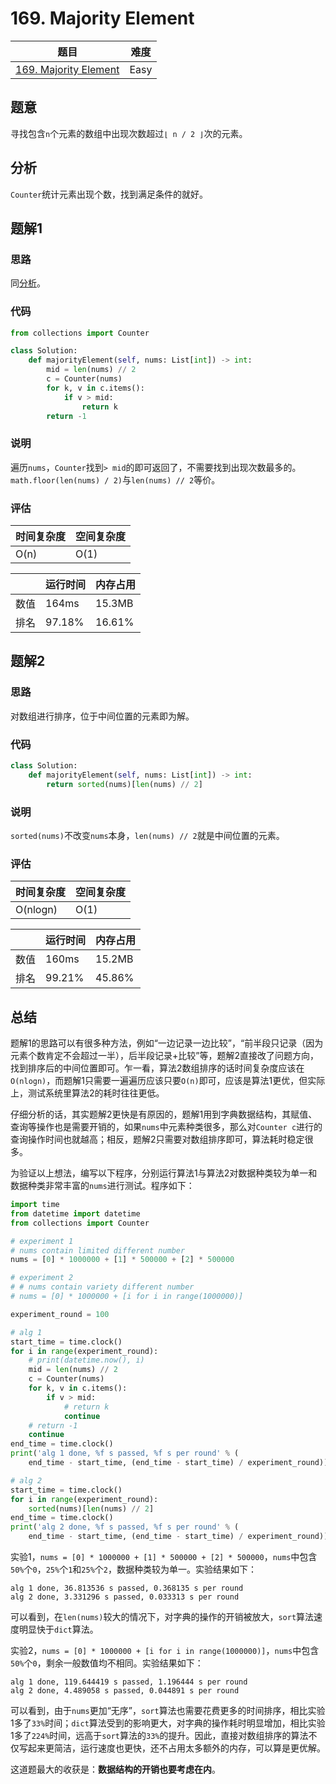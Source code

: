 # 169. Majority Element

| 题目 | 难度 |
| ---- | ---- |
| [169. Majority Element](https://leetcode.com/problems/majority-element/) | Easy |

## 题意

寻找包含`n`个元素的数组中出现次数超过`⌊ n / 2 ⌋`次的元素。

## 分析

`Counter`统计元素出现个数，找到满足条件的就好。

## 题解1

### 思路

同[分析](##分析)。

### 代码

```python
from collections import Counter

class Solution:
    def majorityElement(self, nums: List[int]) -> int:
        mid = len(nums) // 2
        c = Counter(nums)
        for k, v in c.items():
            if v > mid:
                return k
        return -1
```

### 说明

遍历`nums`，`Counter`找到`> mid`的即可返回了，不需要找到出现次数最多的。`math.floor(len(nums) / 2)`与`len(nums) // 2`等价。

### 评估

| 时间复杂度 | 空间复杂度 |
| ---- | ---- |
| O(n) | O(1) |

| | 运行时间 | 内存占用 |
| ---- | ---- | ---- |
| 数值 | 164ms | 15.3MB |
| 排名 | 97.18% | 16.61% |

## 题解2

### 思路

对数组进行排序，位于中间位置的元素即为解。

### 代码

```python
class Solution:
    def majorityElement(self, nums: List[int]) -> int:
        return sorted(nums)[len(nums) // 2]
```

### 说明

`sorted(nums)`不改变`nums`本身，`len(nums) // 2`就是中间位置的元素。

### 评估

| 时间复杂度 | 空间复杂度 |
| ---- | ---- |
| O(nlogn) | O(1) |

| | 运行时间 | 内存占用 |
| ---- | ---- | ---- |
| 数值 | 160ms | 15.2MB |
| 排名 | 99.21% | 45.86% |

## 总结

题解1的思路可以有很多种方法，例如“一边记录一边比较”，“前半段只记录（因为元素个数肯定不会超过一半），后半段记录+比较”等，题解2直接改了问题方向，找到排序后的中间位置即可。乍一看，算法2数组排序的话时间复杂度应该在`O(nlogn)`，而题解1只需要一遍遍历应该只要`O(n)`即可，应该是算法1更优，但实际上，测试系统里算法2的耗时往往更低。

仔细分析的话，其实题解2更快是有原因的，题解1用到字典数据结构，其赋值、查询等操作也是需要开销的，如果`nums`中元素种类很多，那么对`Counter c`进行的查询操作时间也就越高；相反，题解2只需要对数组排序即可，算法耗时稳定很多。

为验证以上想法，编写以下程序，分别运行算法1与算法2对数据种类较为单一和数据种类非常丰富的`nums`进行测试。程序如下：

```python
import time
from datetime import datetime
from collections import Counter

# experiment 1
# nums contain limited different number
nums = [0] * 1000000 + [1] * 500000 + [2] * 500000

# experiment 2
# # nums contain variety different number
# nums = [0] * 1000000 + [i for i in range(1000000)]

experiment_round = 100

# alg 1
start_time = time.clock()
for i in range(experiment_round):
    # print(datetime.now(), i)
    mid = len(nums) // 2
    c = Counter(nums)
    for k, v in c.items():
        if v > mid:
            # return k
            continue
    # return -1
    continue
end_time = time.clock()
print('alg 1 done, %f s passed, %f s per round' % (
    end_time - start_time, (end_time - start_time) / experiment_round))

# alg 2
start_time = time.clock()
for i in range(experiment_round):
    sorted(nums)[len(nums) // 2]
end_time = time.clock()
print('alg 2 done, %f s passed, %f s per round' % (
    end_time - start_time, (end_time - start_time) / experiment_round))
```

实验1，`nums = [0] * 1000000 + [1] * 500000 + [2] * 500000`，`nums`中包含`50%`个`0`，`25%`个`1`和`25%`个`2`，数据种类较为单一。实验结果如下：

```
alg 1 done, 36.813536 s passed, 0.368135 s per round
alg 2 done, 3.331296 s passed, 0.033313 s per round
```

可以看到，在`len(nums)`较大的情况下，对字典的操作的开销被放大，`sort`算法速度明显快于`dict`算法。

实验2，`nums = [0] * 1000000 + [i for i in range(1000000)]`，`nums`中包含`50%`个`0`，剩余一般数值均不相同。实验结果如下：

```
alg 1 done, 119.644419 s passed, 1.196444 s per round
alg 2 done, 4.489058 s passed, 0.044891 s per round
```

可以看到，由于`nums`更加“无序”，`sort`算法也需要花费更多的时间排序，相比实验1多了`33%`时间；`dict`算法受到的影响更大，对字典的操作耗时明显增加，相比实验1多了`224%`时间，远高于`sort`算法的`33%`的提升。因此，直接对数组排序的算法不仅写起来更简洁，运行速度也更快，还不占用太多额外的内存，可以算是更优解。

这道题最大的收获是：**数据结构的开销也要考虑在内**。
